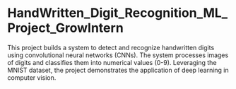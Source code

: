 # HandWritten_Digit_Recognition_ML_Project_GrowIntern
This project builds a system to detect and recognize handwritten digits using convolutional neural networks (CNNs). The system processes images of digits and classifies them into numerical values (0-9). Leveraging the MNIST dataset, the project demonstrates the application of deep learning in computer vision.
